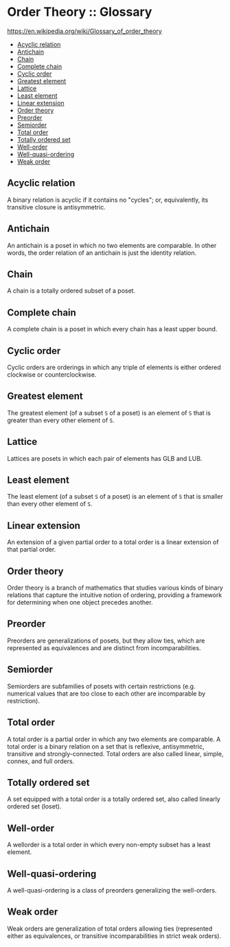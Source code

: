 # Order Theory :: Glossary

https://en.wikipedia.org/wiki/Glossary_of_order_theory

<!-- TOC -->

- [Acyclic relation](#acyclic-relation)
- [Antichain](#antichain)
- [Chain](#chain)
- [Complete chain](#complete-chain)
- [Cyclic order](#cyclic-order)
- [Greatest element](#greatest-element)
- [Lattice](#lattice)
- [Least element](#least-element)
- [Linear extension](#linear-extension)
- [Order theory](#order-theory)
- [Preorder](#preorder)
- [Semiorder](#semiorder)
- [Total order](#total-order)
- [Totally ordered set](#totally-ordered-set)
- [Well-order](#well-order)
- [Well-quasi-ordering](#well-quasi-ordering)
- [Weak order](#weak-order)

<!-- /TOC -->

## Acyclic relation
A binary relation is acyclic if it contains no "cycles"; or, equivalently, its transitive closure is antisymmetric.

## Antichain
An antichain is a poset in which no two elements are comparable. In other words, the order relation of an antichain is just the identity relation.

## Chain
A chain is a totally ordered subset of a poset.

## Complete chain
A complete chain is a poset in which every chain has a least upper bound.

## Cyclic order
Cyclic orders are orderings in which any triple of elements is either ordered clockwise or counterclockwise.

## Greatest element
The greatest element (of a subset `S` of a poset) is an element of `S` that is greater than every other element of `S`.

## Lattice
Lattices are posets in which each pair of elements has GLB and LUB.

## Least element
The least element (of a subset `S` of a poset) is an element of `S` that is smaller than every other element of `S`.

## Linear extension
An extension of a given partial order to a total order is a linear extension of that partial order.

## Order theory
Order theory is a branch of mathematics that studies various kinds of binary relations that capture the intuitive notion of ordering, providing a framework for determining when one object precedes another.

## Preorder
Preorders are generalizations of posets, but they allow ties, which are represented as equivalences and are distinct from incomparabilities.

## Semiorder
Semiorders are subfamilies of posets with certain restrictions (e.g. numerical values that are too close to each other are incomparable by restriction).

## Total order
A total order is a partial order in which any two elements are comparable. A total order is a binary relation on a set that is reflexive, antisymmetric, transitive and strongly-connected. Total orders are also called linear, simple, connex, and full orders.

## Totally ordered set
A set equipped with a total order is a totally ordered set, also called linearly ordered set (loset).

## Well-order
A wellorder is a total order in which every non-empty subset has a least element.

## Well-quasi-ordering
A well-quasi-ordering is a class of preorders generalizing the well-orders.

## Weak order
Weak orders are generalization of total orders allowing ties (represented either as equivalences, or transitive incomparabilities in strict weak orders).
